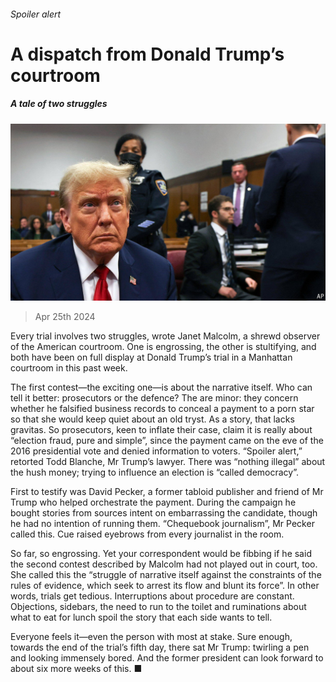 ###### Spoiler alert

# A dispatch from Donald Trump’s courtroom 

##### A tale of two struggles 

![image](images/20240427_USP512.jpg) 

> Apr 25th 2024 

Every trial involves two struggles, wrote Janet Malcolm, a shrewd observer of the American courtroom. One is engrossing, the other is stultifying, and both have been on full display at Donald Trump’s trial in a Manhattan courtroom in this past week.

The first contest—the exciting one—is about the narrative itself. Who can tell it better: prosecutors or the defence? The  are minor: they concern whether he falsified business records to conceal a payment to a porn star so that she would keep quiet about an old tryst. As a story, that lacks gravitas. So prosecutors, keen to inflate their case, claim it is really about “election fraud, pure and simple”, since the payment came on the eve of the 2016 presidential vote and denied information to voters. “Spoiler alert,” retorted Todd Blanche, Mr Trump’s lawyer. There was “nothing illegal” about the hush money; trying to influence an election is “called democracy”.


First to testify was David Pecker, a former tabloid publisher and friend of Mr Trump who helped orchestrate the payment. During the campaign he bought stories from sources intent on embarrassing the candidate, though he had no intention of running them. “Chequebook journalism”, Mr Pecker called this. Cue raised eyebrows from every journalist in the room.

So far, so engrossing. Yet your correspondent would be fibbing if he said the second contest described by Malcolm had not played out in court, too. She called this the “struggle of narrative itself against the constraints of the rules of evidence, which seek to arrest its flow and blunt its force”. In other words, trials get tedious. Interruptions about procedure are constant. Objections, sidebars, the need to run to the toilet and ruminations about what to eat for lunch spoil the story that each side wants to tell. 

Everyone feels it—even the person with most at stake. Sure enough, towards the end of the trial’s fifth day, there sat Mr Trump: twirling a pen and looking immensely bored. And the former president can look forward to about six more weeks of this. ■


